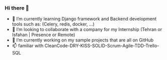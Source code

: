 ### Hi there 👋
- 🌱 I’m currently learning Django framework and Backend development tools such as: (Celery, redis, docker, ...)
- 👯 I’m looking to collaborate with a company for my Internship (Tehran or Isfahan | Presence or Remote)
- 🔭 I’m currently working on my sample projects that are all on GitHub
- 📫 familiar with CleanCode-DRY-KISS-SOLID-Scrum-Agile-TDD-Trello-SQL

<!--
**ehsankarbasian/ehsankarbasian** is a ✨ _special_ ✨ repository because its `README.md` (this file) appears on your GitHub profile.

Here are some ideas to get you started:

- 🤔 I’m looking for help with ...
- 💬 Ask me about ...
- 📫 How to reach me: ...
- 😄 Pronouns: ...
- ⚡ Fun fact: ...
-->
